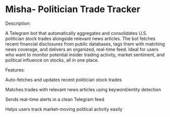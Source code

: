 # Misha- Politician Trade Tracker

Description:


A Telegram bot that automatically aggregates and consolidates U.S. politician stock trades alongside relevant news articles. The bot fetches recent financial disclosures from public databases, tags them with matching news coverage, and delivers an organized, real-time feed. Ideal for users who want to monitor potential insider trading activity, market sentiment, and political influence on stocks, all in one place.

Features:

Auto-fetches and updates recent politician stock trades

Matches trades with relevant news articles using keyword/entity detection

Sends real-time alerts in a clean Telegram feed

Helps users track market-moving political activity easily
